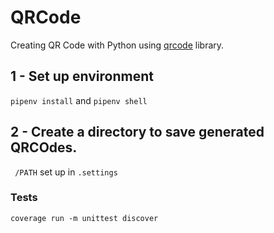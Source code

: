 # QRCode

Creating QR Code with Python using [qrcode](https://pypi.org/project/qrcode/) library.

## 1 - Set up environment
``` pipenv install ```
and 
``` pipenv shell ```

## 2 - Create a directory to save generated QRCOdes.
``` /PATH``` set up in ````.settings ````

### Tests
```coverage run -m unittest discover ```


